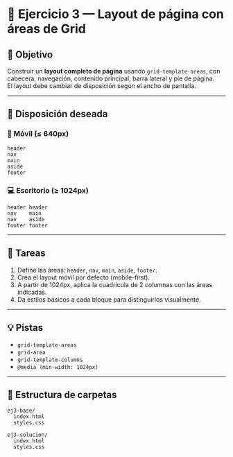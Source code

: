 # 🧩 Ejercicio 3 — Layout de página con áreas de Grid

## 🎯 Objetivo
Construir un **layout completo de página** usando `grid-template-areas`, con cabecera, navegación, contenido principal, barra lateral y pie de página.  
El layout debe cambiar de disposición según el ancho de pantalla.

---

## 🧠 Disposición deseada

### 📱 Móvil (≤ 640px)
```
header
nav
main
aside
footer
```

### 💻 Escritorio (≥ 1024px)
```
header header
nav    main
nav    aside
footer footer
```

---

## 🧠 Tareas
1. Define las áreas: `header`, `nav`, `main`, `aside`, `footer`.  
2. Crea el layout móvil por defecto (mobile-first).  
3. A partir de 1024px, aplica la cuadrícula de 2 columnas con las áreas indicadas.  
4. Da estilos básicos a cada bloque para distinguirlos visualmente.  

---

## 💡 Pistas
- `grid-template-areas`  
- `grid-area`  
- `grid-template-columns`  
- `@media (min-width: 1024px)`  

---

## 📁 Estructura de carpetas
```
ej3-base/
  index.html
  styles.css

ej3-solucion/
  index.html
  styles.css
```
